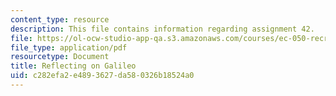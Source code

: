 ```yaml
---
content_type: resource
description: This file contains information regarding assignment 42.
file: https://ol-ocw-studio-app-qa.s3.amazonaws.com/courses/ec-050-recreate-experiments-from-history-inform-the-future-from-the-past-galileo-january-iap-2010/c282efa2e4893627da580326b18524a0_MITEC_050IAP10_assn42.pdf
file_type: application/pdf
resourcetype: Document
title: Reflecting on Galileo
uid: c282efa2-e489-3627-da58-0326b18524a0
---
```

